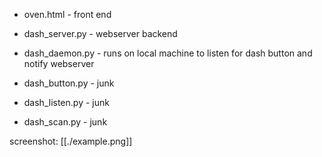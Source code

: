 * oven.html - front end
* dash_server.py - webserver backend
* dash_daemon.py - runs on local machine to listen for dash button and notify webserver

* dash_button.py - junk
* dash_listen.py - junk
* dash_scan.py - junk


screenshot:
[[./example.png]]